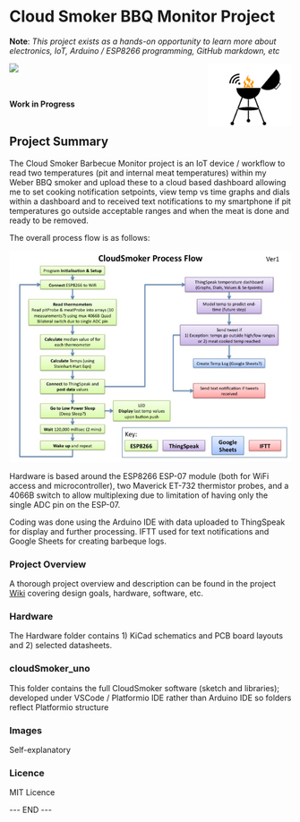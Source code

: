 # Cloud Smoker BBQ Monitor Project

**Note**:  *This project exists as a hands-on opportunity to learn more about electronics, IoT, Arduino / ESP8266 programming, GitHub markdown, etc*

<img style="float: right;" src="https://raw.githubusercontent.com/cwgstreet/Cloud-Smoker-BBQ-Monitor/main/Images/CloudSmoker%20Icon%20colour.jpg" width="150"/> <img src="https://upload.wikimedia.org/wikipedia/commons/c/c7/UnderConstruction.svg" width="100">

<br>

<b>Work in Progress</b><br>
<br>
 </p>
 


## Project Summary

The Cloud Smoker Barbecue Monitor project is an IoT device / workflow to read two temperatures (pit and internal meat temperatures) within my Weber BBQ smoker and upload these to a cloud based dashboard allowing me to set cooking notification setpoints, view temp vs time graphs and dials within a dashboard and to received text notifications to my smartphone if pit temperatures go outside acceptable ranges and when the meat is done and ready to be removed.

The overall process flow is as follows:


<img src="https://raw.githubusercontent.com/cwgstreet/Cloud-Smoker-BBQ-Monitor/master/Images/CloudSmoker%20Process%20Diagram.jpg"> 


Hardware is based around the ESP8266 ESP-07 module (both for WiFi access and microcontroller), two Maverick ET-732 thermistor probes, and a 4066B switch to allow multiplexing due to limitation of having only the single ADC pin on the ESP-07.

Coding was done using the Arduino IDE with data uploaded to ThingSpeak for display and further processing.  IFTT used for text notifications and Google Sheets for creating barbeque logs.


### Project Overview  ###

A thorough project overview and description can be found in the project [Wiki](https://github.com/cwgstreet/Cloud-Smoker-BBQ-Monitor/wiki) covering design goals, hardware, software, etc.


### Hardware ###

The Hardware folder contains 1) KiCad schematics and PCB board layouts and 2) selected datasheets.

### cloudSmoker_uno ###

This folder contains the full CloudSmoker software (sketch and libraries); developed under VSCode / Platformio IDE rather than Arduino IDE so folders reflect Platformio structure

### Images ###

Self-explanatory


### Licence ###

MIT Licence

--- END ---
